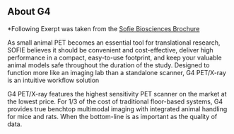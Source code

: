 ## About G4

*Following Exerpt was taken from the [Sofie Biosciences Brochure](https://static1.squarespace.com/static/5ae75a6fa2772c3020f23b9a/t/5b0ddd9e6d2a737c30fb9878/1527635381880/SOFIE+G4+brochure+2017.pdf)

As small animal PET becomes an essential tool for translational research, SOFIE believes it
should be convenient and cost-effective, deliver high performance in a compact, easy-to-use
footprint, and keep your valuable animal models safe throughout the duration of the study.
Designed to function more like an imaging lab than a standalone scanner, G4 PET/X-ray is an
intuitive workflow solution

G4 PET/X-ray features the highest sensitivity PET scanner on the market at the lowest price. For 1/3 of the cost of traditional floor-based systems, G4 provides true benchtop multimodal imaging with integrated animal handling for mice and rats. When the bottom-line is as important as the quality of data.